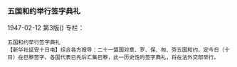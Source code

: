 ### 五国和约举行签字典礼

1947-02-12
第3版()
专栏：

    五国和约举行签字典礼
    【新华社延安十日电】综合各方报导：二十一盟国对意、罗、保、匈、芬五国和约，定今日（十日）在巴黎签字。各国代表已先后汇集巴黎，此一历史性的签字典礼，将在法外交部举行。

